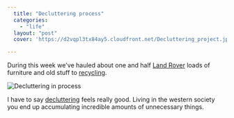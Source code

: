 ```yaml
---
  title: "Decluttering process"
  categories: 
    - "life"
  layout: "post"
  cover: 'https://d2vqpl3tx84ay5.cloudfront.net/Decluttering_project.jpg'

---
```

During this week we've hauled about one and half [Land Rover][3] loads of furniture and old stuff to [recycling][2].

![Decluttering in process](https://d2vqpl3tx84ay5.cloudfront.net/Decluttering_project.jpg)

I have to say [decluttering][1] feels really good. Living in the western society you end up accumulating incredible amounts of unnecessary things.

[1]: http://www.nomoreclutter.co.uk/faq.html
[2]: http://www.ytv.fi/ENG/waste/household_waste/
[3]: http://www.midgard-project.org/community/gallery/poznan-2004/IMG_1954
